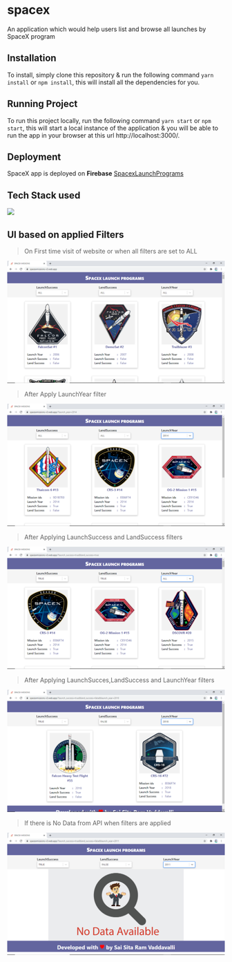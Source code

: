 # spacex
An application which would help users list and browse all launches by SpaceX program 
## Installation
To install, simply clone this repository & run the following command ```yarn install``` or ```npm install```, this will install all the dependencies for you.
## Running Project
To run this project locally, run the following command ```yarn start``` or ```npm start```, this will start a local instance of the application & you will be able to run the app in your browser at this url http://localhost:3000/.
## Deployment
SpaceX app is deployed on **Firebase** [SpacexLaunchPrograms](https://spacexmissions-v3.web.app/)
## Tech Stack used

<img src='https://img.shields.io/badge/-React-white?style=plastic&logo=react&logoColor=blue'>

## UI based on applied Filters
>On First time visit of website or when all filters are set to ALL

![Alt text](/images/spacex1.png)

>After Apply LaunchYear filter

![Alt text](/images/spacex2.png)

>After Applying LaunchSuccess and LandSuccess filters

![Alt text](/images/spacex3.png)

>After Applying LaunchSucces,LandSuccess and LaunchYear filters

![Alt text](/images/spacex4.png)

>If there is No Data from API when filters are applied

![Alt text](/images/spacex5.png)


